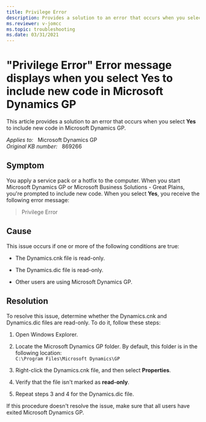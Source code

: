 ```yaml
---
title: Privilege Error 
description: Provides a solution to an error that occurs when you select Yes to include new code in Microsoft Dynamics GP.
ms.reviewer: v-jomcc
ms.topic: troubleshooting
ms.date: 03/31/2021
---
```

# "Privilege Error" Error message displays when you select Yes to include new code in Microsoft Dynamics GP

This article provides a solution to an error that occurs when you select **Yes** to include new code in Microsoft Dynamics GP.

_Applies to:_ &nbsp; Microsoft Dynamics GP  
_Original KB number:_ &nbsp; 869266

## Symptom

You apply a service pack or a hotfix to the computer. When you start Microsoft Dynamics GP or Microsoft Business Solutions - Great Plains, you're prompted to include new code. When you select **Yes**, you receive the following error message:
> Privilege Error

## Cause

This issue occurs if one or more of the following conditions are true:

- The Dynamics.cnk file is read-only.
- The Dynamics.dic file is read-only.

- Other users are using Microsoft Dynamics GP.

## Resolution

To resolve this issue, determine whether the Dynamics.cnk and Dynamics.dic files are read-only. To do it, follow these steps:

1. Open Windows Explorer.
2. Locate the Microsoft Dynamics GP folder. By default, this folder is in the following location:  
    `C:\Program Files\Microsoft Dynamics\GP`

3. Right-click the Dynamics.cnk file, and then select **Properties**.
4. Verify that the file isn't marked as **read-only**.
5. Repeat steps 3 and 4 for the Dynamics.dic file.

If this procedure doesn't resolve the issue, make sure that all users have exited Microsoft Dynamics GP.

